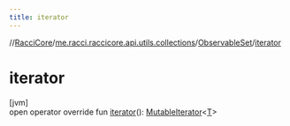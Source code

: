 ```yaml
---
title: iterator
---
```

//[RacciCore](../../../index.html)/[me.racci.raccicore.api.utils.collections](../index.html)/[ObservableSet](index.html)/[iterator](iterator.html)



# iterator



[jvm]\
open operator override fun [iterator](iterator.html)(): [MutableIterator](https://kotlinlang.org/api/latest/jvm/stdlib/kotlin.collections/-mutable-iterator/index.html)&lt;[T](index.html)&gt;




